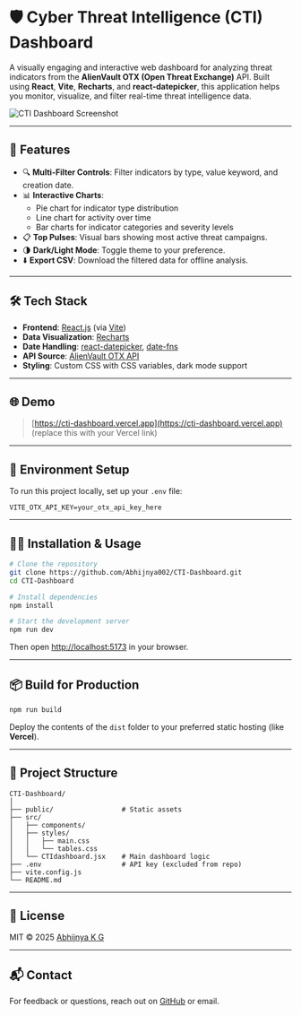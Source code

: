 # 🛡️ Cyber Threat Intelligence (CTI) Dashboard

A visually engaging and interactive web dashboard for analyzing threat indicators from the **AlienVault OTX (Open Threat Exchange)** API. Built using **React**, **Vite**, **Recharts**, and **react-datepicker**, this application helps you monitor, visualize, and filter real-time threat intelligence data.

![CTI Dashboard Screenshot](./assets/dashboard-screenshot.png) <!-- You can update this with your actual image path -->

---

## 🚀 Features

- 🔍 **Multi-Filter Controls**: Filter indicators by type, value keyword, and creation date.
- 📊 **Interactive Charts**:
  - Pie chart for indicator type distribution
  - Line chart for activity over time
  - Bar charts for indicator categories and severity levels
- 📋 **Top Pulses**: Visual bars showing most active threat campaigns.
- 🌗 **Dark/Light Mode**: Toggle theme to your preference.
- ⬇️ **Export CSV**: Download the filtered data for offline analysis.

---

## 🛠️ Tech Stack

- **Frontend**: [React.js](https://reactjs.org/) (via [Vite](https://vitejs.dev/))
- **Data Visualization**: [Recharts](https://recharts.org/)
- **Date Handling**: [react-datepicker](https://www.npmjs.com/package/react-datepicker), [date-fns](https://date-fns.org/)
- **API Source**: [AlienVault OTX API](https://otx.alienvault.com/)
- **Styling**: Custom CSS with CSS variables, dark mode support

---

## 🌐 Demo

> [https://cti-dashboard.vercel.app](https://cti-dashboard.vercel.app) (replace this with your Vercel link)

---

## 🔐 Environment Setup

To run this project locally, set up your `.env` file:

```env
VITE_OTX_API_KEY=your_otx_api_key_here
```

---

## 🧑‍💻 Installation & Usage

```bash
# Clone the repository
git clone https://github.com/Abhijnya002/CTI-Dashboard.git
cd CTI-Dashboard

# Install dependencies
npm install

# Start the development server
npm run dev
```

Then open [http://localhost:5173](http://localhost:5173) in your browser.

---

## 📦 Build for Production

```bash
npm run build
```

Deploy the contents of the `dist` folder to your preferred static hosting (like **Vercel**).

---

## 📁 Project Structure

```
CTI-Dashboard/
│
├── public/                 # Static assets
├── src/
│   ├── components/
│   ├── styles/
│   │   ├── main.css
│   │   └── tables.css
│   └── CTIdashboard.jsx    # Main dashboard logic
├── .env                    # API key (excluded from repo)
├── vite.config.js
└── README.md
```

---

## 📄 License

MIT © 2025 [Abhijnya K G](https://github.com/Abhijnya002)

---

## 📬 Contact

For feedback or questions, reach out on [GitHub](https://github.com/Abhijnya002) or email.
